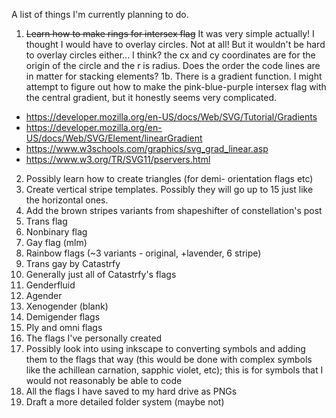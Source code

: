 A list of things I'm currently planning to do.
1. ~~Learn how to make rings for intersex flag~~ It was very simple actually! I thought I would have to overlay circles. Not at all! But it wouldn't be hard to overlay circles either... I think? the cx and cy coordinates are for the origin of the circle and the r is radius. Does the order the code lines are in matter for stacking elements?
1b. There is a gradient function. I might attempt to figure out how to make the pink-blue-purple intersex flag with the central gradient, but it honestly seems very complicated.
* https://developer.mozilla.org/en-US/docs/Web/SVG/Tutorial/Gradients 
* https://developer.mozilla.org/en-US/docs/Web/SVG/Element/linearGradient
* https://www.w3schools.com/graphics/svg_grad_linear.asp
* https://www.w3.org/TR/SVG11/pservers.html
2. Possibly learn how to create triangles (for demi- orientation flags etc)
3. Create vertical stripe templates. Possibly they will go up to 15 just like the horizontal ones.
4. Add the brown stripes variants from shapeshifter of constellation's post
5. Trans flag
6. Nonbinary flag
7. Gay flag (mlm)
8. Rainbow flags (~3 variants - original, +lavender, 6 stripe)
9. Trans gay by Catastrfy
10. Generally just all of Catastrfy's flags
11. Genderfluid
12. Agender
13. Xenogender (blank)
14. Demigender flags
15. Ply and omni flags
16. The flags I've personally created
17. Possibly look into using inkscape to converting symbols and adding them to the flags that way (this would be done with complex symbols like the achillean carnation, sapphic violet, etc); this is for symbols that I would not reasonably be able to code
18. All the flags I have saved to my hard drive as PNGs
19. Draft a more detailed folder system (maybe not)
